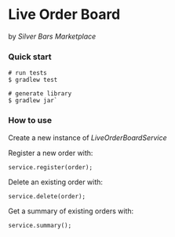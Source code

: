 # Live Order Board

by _Silver Bars Marketplace_

###  Quick start

```
# run tests
$ gradlew test
```

```
# generate library
$ gradlew jar`
```

### How to use

Create a new instance of _LiveOrderBoardService_

Register a new order with:

`service.register(order);`

Delete an existing order with:

`service.delete(order);`  

Get a summary of existing orders with:

`service.summary();`
